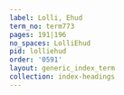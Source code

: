 ```yaml
---
label: Lolli, Ehud
term_no: term773
pages: 191|196
no_spaces: LolliEhud
pid: lolliehud
order: '0591'
layout: generic_index_term
collection: index-headings
---
```

